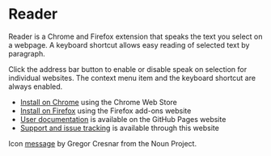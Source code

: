 # Reader

Reader is a Chrome and Firefox extension that speaks the text you select on a webpage. A keyboard shortcut allows easy reading of selected text by paragraph.

Click the address bar button to enable or disable speak on selection for individual websites. The context menu item and the keyboard shortcut are always enabled.

* [Install on Chrome](https://chrome.google.com/webstore/detail/reader/hjmlmmjagkgflecknfdlplgpdijmhabb) using the Chrome Web Store
* [Install on Firefox](https://addons.mozilla.org/en-US/firefox/addon/reader-tts/) using the Firefox add-ons website
* [User documentation](https://oliver-moran.github.io/reader/) is available on the GitHub Pages website
* [Support and issue tracking](https://github.com/oliver-moran/reader/issues) is available through this website

Icon [message](https://thenounproject.com/term/message/223770/) by Gregor Cresnar from the Noun Project.
